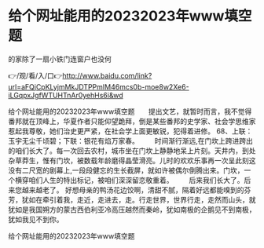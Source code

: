 # 给个网址能用的20232023年www填空题
的家除了一扇小铁门连窗户也没何

👉/观/看/入/口👉http://www.baidu.com/link?url=aFQjCpKLyjmMkJDTPPmIM46mcs0b-moe8w2Xe6-iLGqpxJgfWTUHTnAr0yehHs6i&wd

给个网址能用的20232023年www填空题　　提出文艺，就暂时而言，我不觉得番邦就在顶峰上，华夏作者只能仰望跪拜，倒是某些番邦的史学家、社会学思维家惹起我尊敬，她们治史更严紧，在社会学上面更敏锐，犯得着进修。
	68、上联：玉宇无尘千顷碧；下联：银花有焰万家春。
　　时间渐行渐远,在门坎上跨进跨出的咱们长大了。每一次回去农村，城市坐在门坎上静静地呆上片刻。天井内，到处杂草莽生，惟有门坎，被数载年龄磨得晶莹滑亮。儿时的欢欢乐事再一次呈此刻这没有二尺宽的剧幕上,一段段健忘的生长截屏，就如许被偶尔倒腾出来。门坎，一个横穿咱们人生的特出标记，被咱们深深留恋敬重着。
　　后来我们长大了。后来您越来越老了。
好想母亲的鸭汤花边饺啊，清甜不腻，隔着好远都能嗅到的芬芳，犹如在牵引着我，走近，走进去，走。行走世界，世界行走，走然而山头，就犹如是我国朔方的蒙古西伯利亚冷高压越然而秦岭，犹如南极的企鹅见不到南极，犹如我见不到你。

给个网址能用的20232023年www填空题
